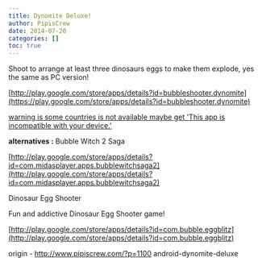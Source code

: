 ```yaml
---
title: Dynomite Deluxe!
author: PipisCrew
date: 2014-07-20
categories: []
toc: true
---
```


Shoot to arrange at least three dinosaurs eggs to make them explode, yes the same as PC version!

[http://play.google.com/store/apps/details?id=bubbleshooter.dynomite](https://play.google.com/store/apps/details?id=bubbleshooter.dynomite)

<span style="text-decoration: underline;">warning is some countries is not available maybe get 'This app is incompatible with your device.'</span>

**alternatives :**
Bubble Witch 2 Saga

[http://play.google.com/store/apps/details?id=com.midasplayer.apps.bubblewitchsaga2](http://play.google.com/store/apps/details?id=com.midasplayer.apps.bubblewitchsaga2)

Dinosaur Egg Shooter

Fun and addictive Dinosaur Egg Shooter game!

[http://play.google.com/store/apps/details?id=com.bubble.eggblitz](http://play.google.com/store/apps/details?id=com.bubble.eggblitz)

origin - http://www.pipiscrew.com/?p=1100 android-dynomite-deluxe